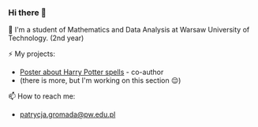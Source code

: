 ### Hi there 👋

📣 I'm a student of Mathematics and Data Analysis at Warsaw University of Technology. (2nd year)

⚡ My projects: 
- [Poster about Harry Potter spells](https://github.com/kozaka93/2024L-ExploratoryDataAnalysis/tree/fa1acbf44b090049e432df8ea515faff290fad6e/projects/project1/strzelczyk_gromada_podgorski) - co-author
- (there is more, but I'm working on this section 😌)

📫 How to reach me:
- patrycja.gromada@pw.edu.pl

<!--
**pgroma/pgroma** is a ✨ _special_ ✨ repository because its `README.md` (this file) appears on your GitHub profile.

Here are some ideas to get you started:

- 🔭 I’m currently working on ...
- 🌱 I’m currently learning ...
- 👯 I’m looking to collaborate on ...
- 🤔 I’m looking for help with ...
- 💬 Ask me about ...
- 📫 How to reach me: ...
- 😄 Pronouns: ...
- ⚡ Fun fact: ...
-->
